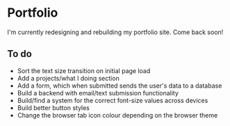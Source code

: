 # Portfolio

I'm currently redesigning and rebuilding my portfolio site. Come back soon!

## To do

* Sort the text size transition on initial page load
* Add a projects/what I doing section
* Add a form, which when submitted sends the user's data to a database
* Build a backend with email/text submission functionality
* Build/find a system for the correct font-size values across devices
* Build better button styles
* Change the browser tab icon colour depending on the browser theme